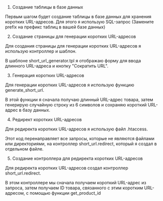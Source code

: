 1. Создание таблицы в базе данных

Первым шагом будет создание таблицы в базе данных для хранения коротких URL-адресов. Для этого я использую SQL-запрос
(Замените prefix на префикс таблиц в вашей базе данных)

2. Создание страницы для генерации коротких URL-адресов

Для создания страницы для генерации коротких URL-адресов я использую контроллер и шаблон.

В шаблоне short_url_generator.tpl я отображаю форму для ввода длинного URL-адреса и кнопку "Сократить URL".

3. Генерация коротких URL-адресов

Для генерации коротких URL-адресов я использую функцию generate_short_url.

В этой функции я сначала получаю длинный URL-адрес товара, затем генерирую случайную строку из 6 символов и сохраняю короткий URL-адрес в базу данных.

4. Редирект коротких URL-адресов

Для редиректа коротких URL-адресов я использую файл .htaccess.

Этот код перенаправляет все запросы, которые не являются файлами или директориями, на контроллер short_url.redirect, который я создал в отдельном файле.

5. Создание контроллера для редиректа коротких URL-адресов

Для редиректа коротких URL-адресов создал контроллер short_url.redirect.

В этом контроллере мы сначала получаем короткий URL-адрес из запроса, затем получаем ID товара, связанного с этим коротким URL-адресом, с помощью функции get_product_id
